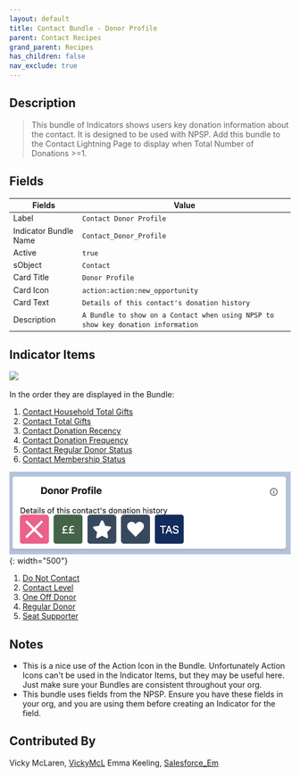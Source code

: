 ```yaml
---
layout: default
title: Contact Bundle - Donor Profile
parent: Contact Recipes
grand_parent: Recipes
has_children: false
nav_exclude: true
---
```



## Description

> This bundle of Indicators shows users key donation information about the contact.  It is designed to be used with NPSP.
Add this bundle to the Contact Lightning Page to display when Total Number of Donations >=1.

## Fields

| Fields | Value | 
|-----------|-----------|
|Label|`Contact Donor Profile`|
|Indicator Bundle Name|`Contact_Donor_Profile`
|Active|`true`
|sObject|`Contact`
|Card Title|`Donor Profile`
|Card Icon|`action:action:new_opportunity`
|Card Text|`Details of this contact's donation history`
|Description|`A Bundle to show on a Contact when using NPSP to show key donation information`


## Indicator Items

<img src="https://user-images.githubusercontent.com/122455058/228901815-26d83a05-677a-4a69-9d8a-20e27c68e69c.png" width="500px">

In the order they are displayed in the Bundle:
1. [Contact Household Total Gifts](../contact/contact-household-total-gifts.md)
1. [Contact Total Gifts](../contact/contact-total-gifts.md)
1. [Contact Donation Recency](../contact/contact-donation-recency.md)
1. [Contact Donation Frequency](../contact/contact-donation-frequency.md)
1. [Contact Regular Donor Status](../contact/contact-regular-donor-status.md)
1. [Contact Membership Status](../contact/contact-membership-status.md)

![Donor Profile](../../images/bundles/donorpreferences.png){: width="500"}

1. [Do Not Contact](../contact/contact-do-not-contact.md)
1. [Contact Level](../contact/contact-contact-level.md)
1. [One Off Donor](../contact/contact-one-off-donor.md)
1. [Regular Donor](../contact/contact-regular-donor.md)
1. [Seat Supporter](../contact/contact-seat-supporter.md)


## Notes

* This is a nice use of the Action Icon in the Bundle. Unfortunately Action Icons can't be used in the Indicator Items, but they may be useful here. Just make sure your Bundles are consistent throughout your org. 
* This bundle uses fields from the NPSP. Ensure you have these fields in your org, and you are using them before creating an Indicator for the field.

## Contributed By
Vicky McLaren, [VickyMcL](https://github.com/VickyMcL)
Emma Keeling, [Salesforce_Em](https://github.com/Salesforce-Em)
